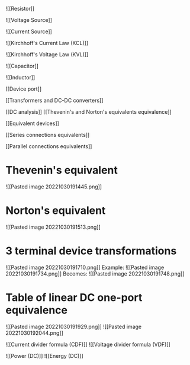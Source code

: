 ![[Resistor]]

![[Voltage Source]]

![[Current Source]]

![[Kirchhoff's Current Law (KCL)]]

![[Kirchhoff's Voltage Law (KVL)]]

![[Capacitor]]

![[Inductor]]

[[Device port]]

[[Transformers and DC-DC converters]]

[[DC analysis]]
[[Thevenin's and Norton's equivalents equivalence]]

[[Equivalent devices]]

[[Series connections equivalents]]

[[Parallel connections equivalents]]

# Thevenin's equivalent
![[Pasted image 20221030191445.png]]

# Norton's equivalent
![[Pasted image 20221030191513.png]]

# 3 terminal device transformations
![[Pasted image 20221030191710.png]]
Example:
![[Pasted image 20221030191734.png]]
Becomes:
![[Pasted image 20221030191748.png]]

# Table of linear DC one-port equivalence

![[Pasted image 20221030191929.png]]
![[Pasted image 20221030192044.png]]

![[Current divider formula (CDF)]]
![[Voltage divider formula (VDF)]]

![[Power (DC)]]
![[Energy (DC)]]